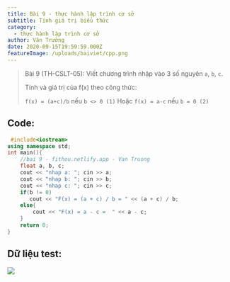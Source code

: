 ```yaml
---
title: Bài 9 - thực hành lập trình cơ sở
subtitle: Tính giá trị biểu thức
category:
  - thực hành lập trình cơ sở
author: Văn Trường
date: 2020-09-15T19:59:59.000Z
featureImage: /uploads/baiviet/cpp.png
---
```


> Bài 9 (TH-CSLT-05): Viết chương trình nhập vào 3 số nguyên `a`, `b`, `c`. 
>
>Tính và giá trị của f(x) theo công thức:
>
>`f(x) = (a+c)/b` nếu `b <> 0 (1)` Hoặc `f(x) = a-c` nếu `b = 0 (2)`

## Code:  

```c++
 #include<iostream>
using namespace std;
int main(){
	//bai 9 - fithou.netlify.app - Van Truong
	float a, b, c;
	cout << "nhap a: "; cin >> a;
	cout << "nhap b: "; cin >> b;
	cout << "nhap c: "; cin >> c;
	if(b != 0)
	   cout << "F(x) = (a + c) / b = " << (a + c) / b;
	else{
		cout << "F(x) = a - c =  " << a - c;
	}
	return 0;
}
```

## Dữ liệu test:
![](https://i.ibb.co/sWQ7pRf/122189977-871032180098300-8045954566134336144-n.png)
